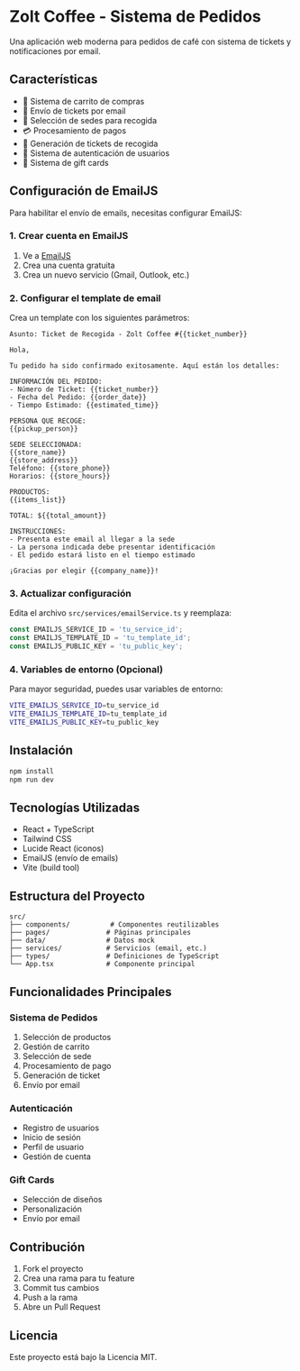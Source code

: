# Zolt Coffee - Sistema de Pedidos

Una aplicación web moderna para pedidos de café con sistema de tickets y notificaciones por email.

## Características

- 🛒 Sistema de carrito de compras
- 📧 Envío de tickets por email
- 🏪 Selección de sedes para recogida
- 💳 Procesamiento de pagos
- 🎫 Generación de tickets de recogida
- 👤 Sistema de autenticación de usuarios
- 🎁 Sistema de gift cards

## Configuración de EmailJS

Para habilitar el envío de emails, necesitas configurar EmailJS:

### 1. Crear cuenta en EmailJS
1. Ve a [EmailJS](https://www.emailjs.com/)
2. Crea una cuenta gratuita
3. Crea un nuevo servicio (Gmail, Outlook, etc.)

### 2. Configurar el template de email
Crea un template con los siguientes parámetros:

```
Asunto: Ticket de Recogida - Zolt Coffee #{{ticket_number}}

Hola,

Tu pedido ha sido confirmado exitosamente. Aquí están los detalles:

INFORMACIÓN DEL PEDIDO:
- Número de Ticket: {{ticket_number}}
- Fecha del Pedido: {{order_date}}
- Tiempo Estimado: {{estimated_time}}

PERSONA QUE RECOGE:
{{pickup_person}}

SEDE SELECCIONADA:
{{store_name}}
{{store_address}}
Teléfono: {{store_phone}}
Horarios: {{store_hours}}

PRODUCTOS:
{{items_list}}

TOTAL: ${{total_amount}}

INSTRUCCIONES:
- Presenta este email al llegar a la sede
- La persona indicada debe presentar identificación
- El pedido estará listo en el tiempo estimado

¡Gracias por elegir {{company_name}}!
```

### 3. Actualizar configuración
Edita el archivo `src/services/emailService.ts` y reemplaza:

```typescript
const EMAILJS_SERVICE_ID = 'tu_service_id';
const EMAILJS_TEMPLATE_ID = 'tu_template_id'; 
const EMAILJS_PUBLIC_KEY = 'tu_public_key';
```

### 4. Variables de entorno (Opcional)
Para mayor seguridad, puedes usar variables de entorno:

```bash
VITE_EMAILJS_SERVICE_ID=tu_service_id
VITE_EMAILJS_TEMPLATE_ID=tu_template_id
VITE_EMAILJS_PUBLIC_KEY=tu_public_key
```

## Instalación

```bash
npm install
npm run dev
```

## Tecnologías Utilizadas

- React + TypeScript
- Tailwind CSS
- Lucide React (iconos)
- EmailJS (envío de emails)
- Vite (build tool)

## Estructura del Proyecto

```
src/
├── components/          # Componentes reutilizables
├── pages/              # Páginas principales
├── data/               # Datos mock
├── services/           # Servicios (email, etc.)
├── types/              # Definiciones de TypeScript
└── App.tsx             # Componente principal
```

## Funcionalidades Principales

### Sistema de Pedidos
1. Selección de productos
2. Gestión de carrito
3. Selección de sede
4. Procesamiento de pago
5. Generación de ticket
6. Envío por email

### Autenticación
- Registro de usuarios
- Inicio de sesión
- Perfil de usuario
- Gestión de cuenta

### Gift Cards
- Selección de diseños
- Personalización
- Envío por email

## Contribución

1. Fork el proyecto
2. Crea una rama para tu feature
3. Commit tus cambios
4. Push a la rama
5. Abre un Pull Request

## Licencia

Este proyecto está bajo la Licencia MIT.